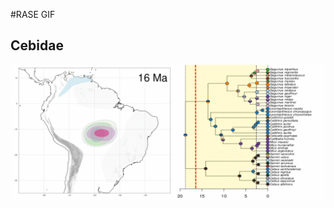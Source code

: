 #RASE GIF

## Cebidae

<img src="https://github.com/karen9/Amazonia/blob/master/Supplementary/media/cebidae_GIF_1.gif" />
